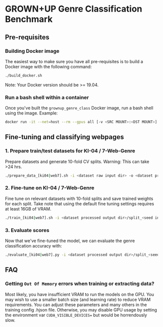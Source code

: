 # GROWN+UP Genre Classification Benchmark

## Pre-requisites
### Building Docker image
The easiest way to make sure you have all pre-requisites is to build a Docker image with the following command:

```bash
./build_docker.sh
```

Note: Your Docker version should be >= 19.04.

### Run a bash shell within a container
Once you've built the `grownup_genre_class` Docker image, run a bash shell using the image. Example:

```bash
docker run -it --net=host --rm --gpus all [-v <SRC MOUNT>:<DST MOUNT>] grownup_genre_class /bin/bash
```

## Fine-tuning and classifying webpages 
### 1. Prepare train/test datasets for KI-04 / 7-Web-Genre
Prepare datasets and generate 10-fold CV splits. Warning: This can take >24 hrs.

```bash
./prepare_data_[ki04|web7].sh -i <dataset raw input dir> -o <dataset processed output dir> -s <seed int>

```

### 2. Fine-tune on KI-04 / 7-Web-Genre
Fine tune on relevant datasets with 10-fold splits and save trained weights for each split. Take note that using the default fine tuning settings requires at least 16GB of VRAM.

```bash
./train_[ki04|web7].sh -i <dataset processed output dir>/split_<seed int> -o <trained weights dir> 
```

### 3. Evaluate scores
Now that we've fine-tuned the model, we can evaluate the genre classification accuracy with:

```bash
./evaluate_[ki04|web7].py -i <dataset processed output dir>/split_<seed int> -w <trained weights dir>
```

## FAQ

### Getting `Out Of Memory` errors when training or extracting data?
Most likely, you have insufficient VRAM to run the models on the GPU. You may wish to use a smaller batch size (and learning rate) to reduce VRAM requirements. You can adjust these parameters and many others in the training config .hjson file. Otherwise, you may disable GPU usage by setting the environment var `CUDA_VISIBLE_DEVICES=` but would be horrendously slow.